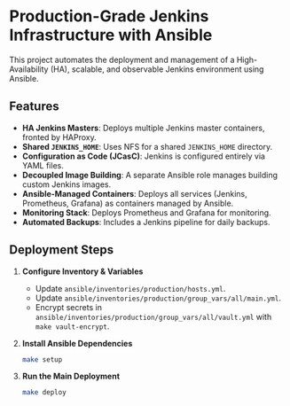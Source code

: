 # Production-Grade Jenkins Infrastructure with Ansible

This project automates the deployment and management of a High-Availability (HA), scalable, and observable Jenkins environment using Ansible.

## Features

- **HA Jenkins Masters**: Deploys multiple Jenkins master containers, fronted by HAProxy.
- **Shared `JENKINS_HOME`**: Uses NFS for a shared `JENKINS_HOME` directory.
- **Configuration as Code (JCasC)**: Jenkins is configured entirely via YAML files.
- **Decoupled Image Building**: A separate Ansible role manages building custom Jenkins images.
- **Ansible-Managed Containers**: Deploys all services (Jenkins, Prometheus, Grafana) as containers managed by Ansible.
- **Monitoring Stack**: Deploys Prometheus and Grafana for monitoring.
- **Automated Backups**: Includes a Jenkins pipeline for daily backups.

## Deployment Steps

1.  **Configure Inventory & Variables**
    -   Update `ansible/inventories/production/hosts.yml`.
    -   Update `ansible/inventories/production/group_vars/all/main.yml`.
    -   Encrypt secrets in `ansible/inventories/production/group_vars/all/vault.yml` with `make vault-encrypt`.

2.  **Install Ansible Dependencies**
    ```bash
    make setup
    ```

3.  **Run the Main Deployment**
    ```bash
    make deploy
    ```
